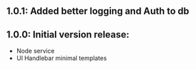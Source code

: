 ## 1.0.1: Added  better logging and Auth to db
 
## 1.0.0: Initial version release:
* Node service
* UI Handlebar minimal templates
